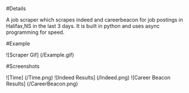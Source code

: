 #Details

A job scraper which scrapes indeed and careerbeacon for job postings in Halifax,NS in the last 3 days. It is built in python and uses async programming for speed.

#Example

![Scraper Gif] (/Example.gif)

#Screenshots

![Time] (/Time.png)
![Indeed Results] (/Indeed.png)
![Career Beacon Results] (/CareerBeacon.png)
